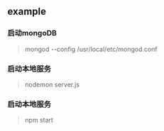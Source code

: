 ## example

### 启动mongoDB

> mongod --config /usr/local/etc/mongod.conf

### 启动本地服务

> nodemon server.js


### 启动本地服务

> npm start

